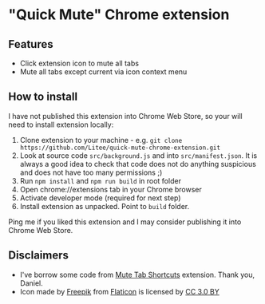 # "Quick Mute" Chrome extension

## Features

* Click extension icon to mute all tabs
* Mute all tabs except current via icon context menu

## How to install

I have not published this extension into Chrome Web Store, so your will need to install extension locally:

1. Clone extension to your machine - e.g. `git clone https://github.com/Litee/quick-mute-chrome-extension.git`
1. Look at source code `src/background.js` and into `src/manifest.json`. It is always a good idea to check that code does not do anything suspicious and does not have too many permissions ;)
1. Run `npm install` and `npm run build` in root folder
1. Open chrome://extensions tab in your Chrome browser
1. Activate developer mode (required for next step)
1. Install extension as unpacked. Point to `build` folder.

Ping me if you liked this extension and I may consider publishing it into Chrome Web Store.

## Disclaimers

* I've borrow some code from [Mute Tab Shortcuts](https://github.com/danhp/mute-tab-chrome) extension. Thank you, Daniel.
* Icon made by [Freepik](https://www.freepik.com/) from [Flaticon](https://www.flaticon.com/) is licensed by [CC 3.0 BY](http://creativecommons.org/licenses/by/3.0/)